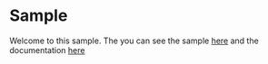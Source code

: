 # Sample

Welcome to this sample.
The you can see the sample [here](./sample/) and the documentation [here](./documentation/)
